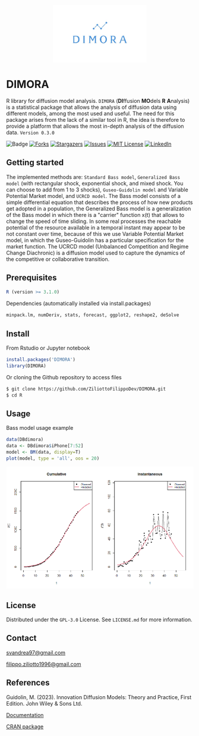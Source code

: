 <!-- PROJECT SHIELDS -->
<!--
*** I'm using markdown "reference style" links for readability.
*** Reference links are enclosed in brackets [ ] instead of parentheses ( ).
*** See the bottom of this document for the declaration of the reference variables
*** for contributors-url, forks-url, etc. This is an optional, concise syntax you may use.
*** https://www.markdownguide.org/basic-syntax/#reference-style-links
-->



<p align="center">
  <a href="https://social-preview.pqt.dev">
    <img alt="Social Preview" src="https://github.com/ZiliottoFilippoDev/DIMORA/blob/d23ead03e6c61497e9b1e9fa65b163bf6e323706/Image/dimora%20logo.jpg" width="50%" />
  </a>
</p>


# DIMORA
R library for diffusion model analysis. `DIMORA` (**DI**ffusion **MO**dels **R** **A**nalysis) is a statistical package that allows the analysis of diffusion data using different models, among the most used and useful. The need for this package arises from the lack of a similar tool in R, the idea is therefore to provide a platform that allows the most in-depth analysis of the diffusion data.  ```Version 0.3.0```

![Badge](https://visitor-counter-badge.vercel.app/api/asheeeshh/visitor-counter-badge/)
[![Forks][forks-shield]][forks-url]
[![Stargazers][stars-shield]][stars-url]
[![Issues][issues-shield]][issues-url]
[![MIT License][license-shield]][license-url]
[![LinkedIn][linkedin-shield]][linkedin-url]

## Getting started

The implemented methods are: `Standard Bass model`, `Generalized Bass model` (with rectangular shock, exponential shock, and mixed shock. You can choose to add from 1 to 3 shocks), `Guseo-Guidolin model` and Variable Potential Market model, and `UCRCD model`. The Bass model consists of a simple differential equation that describes the process of how new products get adopted in a population, the Generalized Bass model is a generalization of the Bass model in which there is a "carrier" function x(t) that allows to change the speed of time sliding. In some real processes the reachable potential of the resource available in a temporal instant may appear to be not constant over time, because of this we use Variable Potential Market model, in which the Guseo-Guidolin has a particular specification for the market function. The UCRCD model (Unbalanced Competition and Regime Change Diachronic) is a diffusion model used to capture the dynamics of the competitive or collaborative transition.

## Prerequisites
```R
R (version >= 3.1.0)
```
Dependencies (automatically installed via install.packages)
```R
minpack.lm, numDeriv, stats, forecast, ggplot2, reshape2, deSolve
```

## Install
From Rstudio or Jupyter notebook
```R
install.packages('DIMORA') 
library(DIMORA)
```

Or cloning the Github repository to access files

```bash
$ git clone https://github.com/ZiliottoFilippoDev/DIMORA.git
$ cd R
```

## Usage
Bass model usage example

```R
data(DBdimora)
data <- DBdimora$iPhone[7:52]
model <- BM(data, display=T)
plot(model, type = 'all', oos = 20)
```

![Plot example](Rplot.png)

## License
Distributed under the `GPL-3.0` License. See `LICENSE.md` for more information.

## Contact
svandrea97@gmail.com

filippo.ziliotto1996@gmail.com

## References
Guidolin, M. (2023). Innovation Diffusion Models: Theory and Practice, First Edition. John Wiley & Sons Ltd.

[Documentation](https://www.rdocumentation.org/packages/DIMORA/versions/0.3.0)

[CRAN package](https://CRAN.R-project.org/package=DIMORA)


[contributors-shield]: https://img.shields.io/github/contributors/ZiliottoFilippoDev/DIMORA.svg?style=for-the-badge
[contributors-url]: https://github.com/ZiliottoFilippoDev/DIMORA/graphs/traffic
[forks-shield]: https://img.shields.io/github/forks/ZiliottoFilippoDev/DIMORA.svg?style=for-the-badge
[forks-url]: https://github.com/ZiliottoFilippoDev/DIMORA/network/members
[stars-shield]: https://img.shields.io/github/stars/ZiliottoFilippoDev/DIMORA.svg?style=for-the-badge
[stars-url]: https://github.com/ZiliottoFilippoDev/DIMORA/stargazers
[issues-shield]: https://img.shields.io/github/issues/ZiliottoFilippoDev/DIMORA.svg?style=for-the-badge
[issues-url]: https://github.com/ZiliottoFilippoDev/DIMORA/issues
[license-shield]: https://img.shields.io/github/license/ZiliottoFilippoDev/DIMORA.svg?style=for-the-badge
[license-url]: https://github.com/ZiliottoFilippoDev/DIMORA/blob/main/LICENSE.md
[linkedin-shield]: https://img.shields.io/badge/-LinkedIn-black.svg?style=for-the-badge&logo=linkedin&colorB=555
[linkedin-url]: https://www.linkedin.com/in/ziliottofilippodev/
